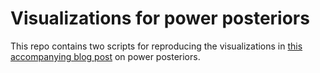 # Visualizations for power posteriors

This repo contains two scripts for reproducing the visualizations in [this accompanying blog post](https://andrewcharlesjones.github.io/journal/power-posteriors.html) on power posteriors.